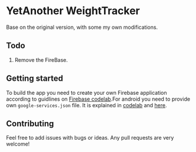 # YetAnother WeightTracker  

Base on the original version, with some my own modifications.

## Todo

1. Remove the FireBase.

## Getting started

To build the app you need to create your own Firebase application according to guidlines on [Firebase codelab](https://codelabs.developers.google.com/codelabs/flutter-firebase/#4).For android you need to provide own `google-services.json` file. It is explained in [codelab](https://codelabs.developers.google.com/codelabs/flutter-firebase/#4) and [here](https://firebase.google.com/docs/android/setup?authuser=0).

## Contributing

Feel free to add issues with bugs or ideas. Any pull requests are very welcome!
